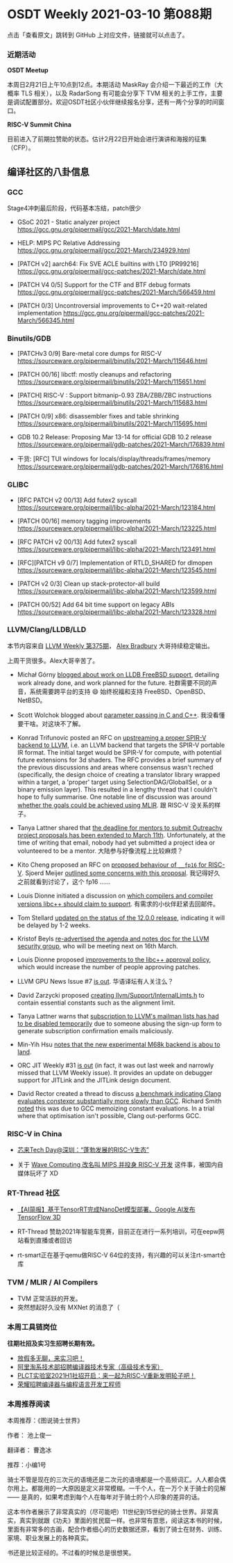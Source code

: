 # OSDT Weekly 2021-03-10 第088期

点击「查看原文」跳转到 GitHub 上对应文件，链接就可以点击了。

### 近期活动

**OSDT Meetup**

本周日2月21日上午10点到12点。本期活动 MaskRay 会介绍一下最近的工作（大概率 TLS 相关），以及 RadarSong 有可能会分享下 TVM 相关的上手工作，主要是调试配置部分。欢迎OSDT社区小伙伴继续报名分享，还有一两个分享的时间窗口。

**RISC-V Summit China**

目前进入了前期拉赞助的状态。估计2月22日开始会进行演讲和海报的征集（CFP）。

## 编译社区的八卦信息

### GCC

Stage4冲刺最后阶段，代码基本冻结，patch很少
- GSoC 2021 - Static analyzer project
  https://gcc.gnu.org/pipermail/gcc/2021-March/date.html

- HELP: MIPS PC Relative Addressing
  https://gcc.gnu.org/pipermail/gcc/2021-March/234929.html

- [PATCH v2] aarch64: Fix SVE ACLE builtins with LTO [PR99216]
  https://gcc.gnu.org/pipermail/gcc-patches/2021-March/date.html

- [PATCH V4 0/5] Support for the CTF and BTF debug formats
  https://gcc.gnu.org/pipermail/gcc-patches/2021-March/566459.html

- [PATCH 0/3] Uncontroversial improvements to C++20 wait-related implementation
  https://gcc.gnu.org/pipermail/gcc-patches/2021-March/566345.html

### Binutils/GDB

- [PATCHv3 0/9] Bare-metal core dumps for RISC-V
  https://sourceware.org/pipermail/binutils/2021-March/115646.html

- [PATCH 00/16] libctf: mostly cleanups and refactoring
  https://sourceware.org/pipermail/binutils/2021-March/115651.html

- [PATCH] RISC-V : Support bitmanip-0.93 ZBA/ZBB/ZBC instructions
  https://sourceware.org/pipermail/binutils/2021-March/115683.html

- [PATCH 0/9] x86: disassembler fixes and table shrinking
  https://sourceware.org/pipermail/binutils/2021-March/115695.html

- GDB 10.2 Release: Proposing Mar 13-14 for official GDB 10.2 release
  https://sourceware.org/pipermail/gdb-patches/2021-March/176839.html

- 干货: [RFC] TUI windows for locals/display/threads/frames/memory
  https://sourceware.org/pipermail/gdb-patches/2021-March/176816.html

### GLIBC

- [RFC PATCH v2 00/13] Add futex2 syscall
  https://sourceware.org/pipermail/libc-alpha/2021-March/123184.html

- [PATCH 00/16] memory tagging improvements
  https://sourceware.org/pipermail/libc-alpha/2021-March/123225.html

- [RFC PATCH v2 00/13] Add futex2 syscall
  https://sourceware.org/pipermail/libc-alpha/2021-March/123491.html

- [RFC][PATCH v9 0/7] Implementation of RTLD_SHARED for dlmopen
  https://sourceware.org/pipermail/libc-alpha/2021-March/123545.html

- [PATCH v2 0/3] Clean up stack-protector-all build
  https://sourceware.org/pipermail/libc-alpha/2021-March/123599.html

- [PATCH 00/52] Add 64 bit time support on legacy ABIs
  https://sourceware.org/pipermail/libc-alpha/2021-March/123328.html

### LLVM/Clang/LLDB/LLD

本节内容来自 [LLVM Weekly 第375期](http://llvmweekly.org/issue/375)，
[Alex Bradbury](https://www.linkedin.com/in/alex-bradbury/) 大哥持续稳定输出。

上周干货很多。Alex大哥辛苦了。

* Michał Górny [blogged about work on LLDB FreeBSD support](https://www.moritz.systems/blog/freebsd-legacy-process-plugin-removed/), detailing work already done, and work planned for the future.
  社群需要不同的声音，系统需要跨平台的支持 😄 始终祝福和支持 FreeBSD、OpenBSD、NetBSD。

* Scott Wolchok blogged about [parameter passing in C and C++](https://wolchok.org/posts/parameter-passing/).
  我没看懂要干啥。对这块不了解。

* Konrad Trifunovic posted an RFC on [upstreaming a proper SPIR-V backend to LLVM](https://lists.llvm.org/pipermail/llvm-dev/2021-March/148985.html), i.e. an LLVM backend that targets the SPIR-V portable IR format. The initial target would be SPIR-V for compute, with potential future extensions for 3d shaders. The RFC provides a brief summary of the previous discussions and areas where consensus wasn't reched (specifically, the design choice of creating a translator library wrapped within a target, a 'proper' target using SelectionDAG/GlobalISel, or a binary emission layer). This resulted in a lengthy thread that I couldn't hope to fully summarise. One notable line of discussion was around [whether the goals could be achieved using MLIR](https://lists.llvm.org/pipermail/llvm-dev/2021-March/148926.html).
  跟 RISC-V 没关系的样子。

* Tanya Lattner shared that [the deadline for mentors to submit Outreachy project proposals has been extended to March 11th](https://lists.llvm.org/pipermail/llvm-dev/2021-March/149038.html).  Unfortunately, at the time of writing that email, nobody had yet submitted a project idea or volunteered to be a mentor.
  大陆参与好像流程上比较麻烦？

* Kito Cheng proposed an RFC on [proposed behaviour of `__fp16` for RISC-V](https://lists.llvm.org/pipermail/cfe-dev/2021-March/067847.html).  Sjoerd Meijer [outlined some concerns with this proposal](https://lists.llvm.org/pipermail/cfe-dev/2021-March/067867.html).
  我记得好久之前就看到讨论了，这个 fp16 ……

* Louis Dionne initiated a discussion on [which compilers and compiler versions libc++ should claim to support](https://lists.llvm.org/pipermail/libcxx-dev/2021-March/001082.html).
  有需求的小伙伴赶紧去回邮件。

* Tom Stellard [updated on the status of the 12.0.0 release](https://lists.llvm.org/pipermail/llvm-dev/2021-March/148936.html), indicating it will be delayed by 1-2 weeks.

* Kristof Beyls [re-advertised the agenda and notes doc for the LLVM security group](https://lists.llvm.org/pipermail/llvm-dev/2021-March/148985.html), who will be meeting next on 16th March.

* Louis Dionne proposed [improvements to the libc++ approval policy](https://lists.llvm.org/pipermail/libcxx-dev/2021-March/001091.html), which would increase the number of people approving patches.

* LLVM GPU News Issue #7 [is out](https://lists.llvm.org/pipermail/llvm-dev/2021-March/149017.html).
  华语译坛有人关注么？

* David Zarzycki proposed [creating llvm/Support/InternalLimts.h](https://lists.llvm.org/pipermail/llvm-dev/2021-March/149010.html) to contain essential constants such as the alignment limit.

* Tanya Lattner warns that [subscription to LLVM's mailman lists has had to be disabled temporarily](https://lists.llvm.org/pipermail/llvm-dev/2021-March/149027.html) due to someone abusing the sign-up form to generate subscription confirmation emails maliciously.

* Min-Yih Hsu [notes that the new experimental M68k backend is abou to land](https://lists.llvm.org/pipermail/llvm-dev/2021-March/149040.html).

* ORC JIT Weekly #31 [is out](https://lists.llvm.org/pipermail/llvm-dev/2021-March/148900.html) (in fact, it was out last week and narrowly missed that LLVM Weekly issue). It provides an update on debugger support for JITLink and the JITLink design document.

* David Rector created a thread to discuss [a benchmark indicating Clang evaluates constexpr substantially more slowly than GCC](https://lists.llvm.org/pipermail/cfe-dev/2021-March/067809.html).  Richard Smith [noted](https://lists.llvm.org/pipermail/cfe-dev/2021-March/067810.html) this was due to GCC memoizing constant evaluations. In a trial where that optimisation isn't possible, Clang out-performs GCC.

### RISC-V in China

- [芯来Tech Day@深圳：“蓬勃发展的RISC-V生态”](https://mp.weixin.qq.com/s/9TrxAsoKN3JL9dJ27xRWtg)

- 关于 [Wave Computing 改名叫 MIPS 并投身 RISC-V 开发](https://mp.weixin.qq.com/s/lAy7jxLTzxfKZE9dlR2hHg) 这件事，被国内自媒体玩坏了 XD

### RT-Thread 社区

- [【AI简报】基于TensorRT完成NanoDet模型部署、Google AI发布TensorFlow 3D](https://mp.weixin.qq.com/s/O_Bt4t7hFajU7dYy69x3Wg)

- RT-Thread 赞助2021年智能车竞赛，目前正在进行一系列培训，可在eepw网站看到直播或者回访

- rt-smart正在基于qemu做RISC-V 64位的支持，有兴趣的可以关注rt-smart仓库

### TVM / MLIR / AI Compilers

- TVM 正常活跃的开发。
- 突然想起好久没有 MXNet 的消息了（

### 本周工具链岗位

**往期社招及实习生招聘长期有效。**

- [放假多无聊，来实习吧！](https://mp.weixin.qq.com/s/pWjPrHtaWnzWbPfqqcX1cQ)
- [阿里淘系技术部招聘编译器技术专家（高级技术专家）](https://mp.weixin.qq.com/s/Yr_XA_L9fCI8IvhuudwTkQ)
- [PLCT实验室2021H1社招开启：来一起为RISC-V重新发明轮子吧！](https://mp.weixin.qq.com/s/9BUJ1-LbHGm-Lhs_Lavzjw)
- [荣耀招聘编译器与编程语言开发工程师](https://mp.weixin.qq.com/s/XaLAhjLP6fhj3Vl-mUjXng)

### 本周推荐阅读

本周推荐：《图说骑士世界》

作者： 池上俊一

翻译者： 曹逸冰

推荐：小编1号

骑士不管是现在的三次元的语境还是二次元的语境都是一个高频词汇。人人都会偶尔用上。都能用的一大原因是定义非常模糊。一千个人，在一万个关于骑士的见解 —— 是真的，如果考虑到每个人在每年对于骑士的个人印象的差异的话。

这本书作者展示了非常真实的（尽可能吧）11世纪到15世纪的骑士世界。非常真实，真实到就跟《功夫》里面的贫民窟一样。也非常有意思，阅读这本书的时候，里面有非常多的古画，配合作者细心的历史数据还原，看到了骑士在财务、训练、家境、职业发展上的各种真实。

书还是比较正经的。不过看的时候总是很想笑。
